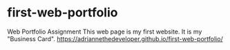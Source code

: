 # first-web-portfolio
Web Portfolio Assignment
This web page is my first website. It is my "Business Card".
https://adriannethedeveloper.github.io/first-web-portfolio/
